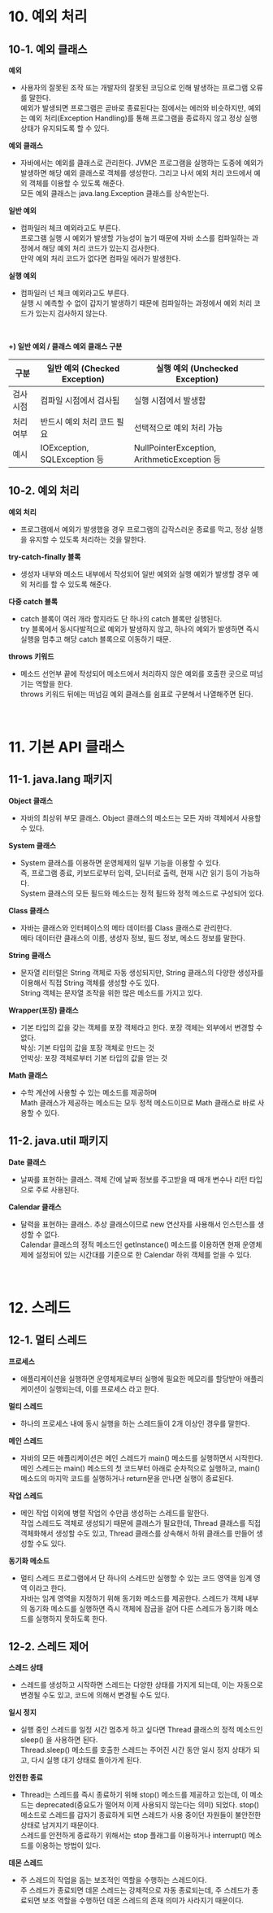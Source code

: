 # 10. 예외 처리

## 10-1. 예외 클래스

**예외**

- 사용자의 잘못된 조작 또는 개발자의 잘못된 코딩으로 인해 발생하는 프로그램 오류를 말한다.  
  예외가 발생되면 프로그램은 곧바로 종료된다는 점에서는 에러와 비슷하지만, 예외는 예외 처리(Exception Handling)를 통해 프로그램을 종료하지 않고 정상 실행 상태가 유지되도록 할 수 있다.

**예외 클래스**

- 자바에서는 예외를 클래스로 관리한다. JVM은 프로그램을 실행하는 도중에 예외가 발생하면 해당 예외 클래스로 객체를 생성한다. 그리고 나서 예외 처리 코드에서 예외 객체를 이용할 수 있도록 해준다.  
  모든 예외 클래스는 java.lang.Exception 클래스를 상속받는다.

**일반 예외**

- 컴파일러 체크 예외라고도 부른다.  
  프로그램 실행 시 예외가 발생할 가능성이 높기 때문에 자바 소스를 컴파일하는 과정에서 해당 예외 처리 코드가 있는지 검사한다.  
  만약 예외 처리 코드가 없다면 컴파일 에러가 발생한다.

**실행 예외**

- 컴파일러 넌 체크 예외라고도 부른다.  
  실행 시 예측할 수 없이 갑자기 발생하기 때문에 컴파일하는 과정에서 예외 처리 코드가 있는지 검사하지 않는다.

<br>

**+) 일반 예외 / 클래스 예외 클래스 구분**

| 구분      | 일반 예외 (Checked Exception) | 실행 예외 (Unchecked Exception)              |
| --------- | ----------------------------- | -------------------------------------------- |
| 검사 시점 | 컴파일 시점에서 검사됨        | 실행 시점에서 발생함                         |
| 처리 여부 | 반드시 예외 처리 코드 필요    | 선택적으로 예외 처리 가능                    |
| 예시      | IOException, SQLException 등  | NullPointerException, ArithmeticException 등 |

## 10-2. 예외 처리

**예외 처리**

- 프로그램에서 예외가 발생했을 경우 프로그램의 갑작스러운 종료를 막고, 정상 실행을 유지할 수 있도록 처리하는 것을 말한다.

**try-catch-finally 블록**

- 생성자 내부와 메소드 내부에서 작성되어 일반 예외와 실행 예외가 발생할 경우 예외 처리를 할 수 있도록 해준다.

**다중 catch 블록**

- catch 블록이 여러 개라 할지라도 단 하나의 catch 블록만 실행된다.  
  try 블록에서 동시다발적으로 예외가 발생하지 않고, 하나의 예외가 발생하면 즉시 실행을 멈추고 해당 catch 블록으로 이동하기 때문.

**throws 키워드**

- 메소드 선언부 끝에 작성되어 메소드에서 처리하지 않은 예외를 호출한 곳으로 떠넘기는 역할을 한다.  
  throws 키워드 뒤에는 떠넘길 예외 클래스를 쉼표로 구분해서 나열해주면 된다.
  <br><br><br>

# 11. 기본 API 클래스

## 11-1. java.lang 패키지

**Object 클래스**

- 자바의 최상위 부모 클래스. Object 클래스의 메소드는 모든 자바 객체에서 사용할 수 있다.

**System 클래스**

- System 클래스를 이용하면 운영체제의 일부 기능을 이용할 수 있다.  
  즉, 프로그램 종료, 키보드로부터 입력, 모니터로 출력, 현재 시간 읽기 등이 가능하다.  
  System 클래스의 모든 필드와 메소드는 정적 필드와 정적 메소드로 구성되어 있다.

**Class 클래스**

- 자바는 클래스와 인터페이스의 메타 데이터를 Class 클래스로 관리한다.  
  메타 데이터란 클래스의 이름, 생성자 정보, 필드 정보, 메소드 정보를 말한다.

**String 클래스**

- 문자열 리터럴은 String 객체로 자동 생성되지만, String 클래스의 다양한 생성자를 이용해서 직접 String 객체를 생성할 수도 있다.  
  String 객체는 문자열 조작을 위한 많은 메소드를 가지고 있다.

**Wrapper(포장) 클래스**

- 기본 타입의 값을 갖는 객체를 포장 객체라고 한다. 포장 객체는 외부에서 변경할 수 없다.  
  박싱: 기본 타입의 값을 포장 객체로 만드는 것  
  언박싱: 포장 객체로부터 기본 타입의 값을 얻는 것

**Math 클래스**

- 수학 계산에 사용할 수 있는 메소드를 제공하며  
  Math 클래스가 제공하는 메소드는 모두 정적 메소드이므로 Math 클래스로 바로 사용할 수 있다.

## 11-2. java.util 패키지

**Date 클래스**

- 날짜를 표현하는 클래스. 객체 간에 날짜 정보를 주고받을 때 매개 변수나 리턴 타입으로 주로 사용된다.

**Calendar 클래스**

- 달력을 표현하는 클래스. 추상 클래스이므로 new 연산자를 사용해서 인스턴스를 생성할 수 없다.  
  Calendar 클래스의 정적 메소드인 getInstance() 메소드를 이용하면 현재 운영체제에 설정되어 있는 시간대를 기준으로 한 Calendar 하위 객체를 얻을 수 있다.
  <br><br><br>

# 12. 스레드

## 12-1. 멀티 스레드

**프로세스**

- 애플리케이션을 실행하면 운영체제로부터 실행에 필요한 메모리를 할당받아 애플리케이션이 실행되는데, 이를 프로세스 라고 한다.

**멀티 스레드**

- 하나의 프로세스 내에 동시 실행을 하는 스레드들이 2개 이상인 경우를 말한다.

**메인 스레드**

- 자바의 모든 애플리케이션은 메인 스레드가 main() 메소드를 실행하면서 시작한다.  
  메인 스레드는 main() 메소드의 첫 코드부터 아래로 순차적으로 실행하고, main() 메소드의 마지막 코드를 실행하거나 return문을 만나면 실행이 종료된다.

**작업 스레드**

- 메인 작업 이외에 병렬 작업의 수만큼 생성하는 스레드를 말한다.  
  작업 스레드도 객체로 생성되기 때문에 클래스가 필요한데, Thread 클래스를 직접 객체화해서 생성할 수도 있고, Thread 클래스를 상속해서 하위 클래스를 만들어 생성할 수도 있다.

**동기화 메소드**

- 멀티 스레드 프로그램에서 단 하나의 스레드만 실행할 수 있는 코드 영역을 임계 영역 이라고 한다.  
  자바는 임계 영역을 지정하기 위해 동기화 메소드를 제공한다. 스레드가 객체 내부의 동기화 메소드를 실행하면 즉시 객체에 잠금을 걸어 다른 스레드가 동기화 메소드를 실행하지 못하도록 한다.

## 12-2. 스레드 제어

**스레드 상태**

- 스레드를 생성하고 시작하면 스레드는 다양한 상태를 가지게 되는데, 이는 자동으로 변경될 수도 있고, 코드에 의해서 변경될 수도 있다.

**일시 정지**

- 실행 중인 스레드를 일정 시간 멈추게 하고 싶다면 Thread 클래스의 정적 메소드인 sleep() 을 사용하면 된다.  
  Thread.sleep() 메소드를 호출한 스레드는 주어진 시간 동안 일시 정지 상태가 되고, 다시 실행 대기 상태로 돌아가게 된다.

**안전한 종료**

- Thread는 스레드를 즉시 종료하기 위해 stop() 메소드를 제공하고 있는데, 이 메소드는 deprecated(중요도가 떨어져 이제 사용되지 않는다는 의미) 되었다. stop() 메소드로 스레드를 갑자기 종료하게 되면 스레드가 사용 중이던 자원들이 불안전한 상태로 남겨지기 때문이다.  
  스레드를 안전하게 종료하기 위해서는 stop 플래그를 이용하거나 interrupt() 메소드를 이용하는 방법이 있다.

**데몬 스레드**

- 주 스레드의 작업을 돕는 보조적인 역할을 수행하는 스레드이다.  
  주 스레드가 종료되면 데몬 스레드는 강제적으로 자동 종료되는데, 주 스레드가 종료되면 보조 역할을 수행하던 데몬 스레드의 존재 의미가 사라지기 때문이다.
